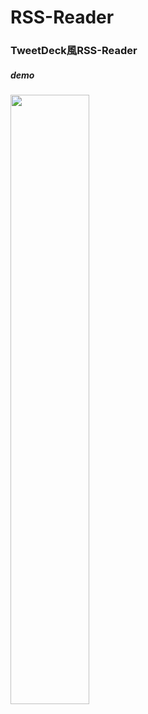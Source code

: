 # RSS-Reader

### TweetDeck風RSS-Reader

##### demo

<img src="https://raw.github.com/zonbitamago/rss-reader/images/demo.gif" width="50%"/>
